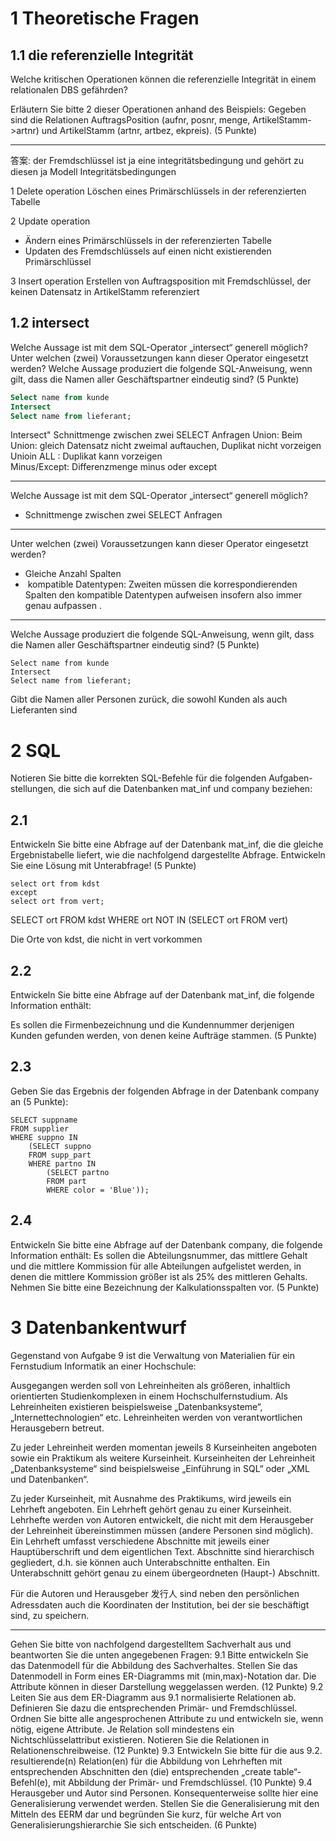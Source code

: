 
# 1 Theoretische Fragen


## 1.1 die referenzielle Integrität

Welche kritischen Operationen können die referenzielle Integrität in einem relationalen DBS gefährden? 

Erläutern Sie bitte 2 dieser Operationen anhand des Beispiels: Gegeben sind die Relationen AuftragsPosition (aufnr, posnr, menge, ArtikelStamm->artnr) und ArtikelStamm (artnr, artbez, ekpreis). (5 Punkte)


---

答案: 
der Fremdschlüssel ist ja eine integritätsbedingung und gehört zu diesen ja Modell Integritätsbedingungen

1 Delete operation
Löschen eines Primärschlüssels in der referenzierten Tabelle

2 Update operation
- Ändern eines Primärschlüssels in der referenzierten Tabelle
- Updaten des Fremdschlüssels auf einen nicht existierenden Primärschlüssel


3 Insert operation 
Erstellen von Auftragsposition mit Fremdschlüssel, der keinen Datensatz in ArtikelStamm referenziert


## 1.2 intersect


Welche Aussage ist mit dem SQL-Operator „intersect“ generell möglich? Unter welchen (zwei) Voraussetzungen kann dieser Operator eingesetzt werden? Welche Aussage produziert die folgende SQL-Anweisung, wenn gilt, dass die Namen aller Geschäftspartner eindeutig sind? (5 Punkte)
```sql
Select name from kunde
Intersect
Select name from lieferant;
```




Intersect" Schnittmenge zwischen zwei SELECT Anfragen
Union: Beim Union: gleich Datensatz nicht zweimal auftauchen, Duplikat nicht vorzeigen  
Unioin ALL : Duplikat kann vorzeigen  
Minus/Except:  Differenzmenge minus oder except

---

Welche Aussage ist mit dem SQL-Operator „intersect“ generell möglich? 
- Schnittmenge zwischen zwei SELECT Anfragen

---

Unter welchen (zwei) Voraussetzungen kann dieser Operator eingesetzt werden? 
-  Gleiche Anzahl Spalten
-  kompatible Datentypen: Zweiten müssen die korrespondierenden Spalten den kompatible Datentypen aufweisen insofern also immer genau aufpassen .

---


Welche Aussage produziert die folgende SQL-Anweisung, wenn gilt, dass die Namen aller Geschäftspartner eindeutig sind? (5 Punkte)

```
Select name from kunde
Intersect
Select name from lieferant;
```

Gibt die Namen aller Personen zurück, die sowohl Kunden als auch Lieferanten sind



# 2 SQL

Notieren Sie bitte die korrekten SQL-Befehle für die folgenden Aufgaben-stellungen, die sich auf die Datenbanken mat_inf und company beziehen:

## 2.1 
Entwickeln Sie bitte eine Abfrage auf der Datenbank mat_inf, die die gleiche Ergebnistabelle liefert, wie die nachfolgend dargestellte Abfrage. Entwickeln Sie eine Lösung mit Unterabfrage! (5 Punkte)
```
select ort from kdst
except
select ort from vert;
```

SELECT ort FROM kdst WHERE ort NOT IN (SELECT ort FROM vert)

Die Orte von kdst, die nicht in vert vorkommen


## 2.2 

Entwickeln Sie bitte eine Abfrage auf der Datenbank mat_inf, die folgende Information enthält: 

Es sollen die Firmenbezeichnung und die Kundennummer derjenigen Kunden gefunden werden, von denen keine Aufträge stammen. (5 Punkte)


## 2.3 

Geben Sie das Ergebnis der folgenden Abfrage in der Datenbank company an (5 Punkte):
```
SELECT suppname
FROM supplier
WHERE suppno IN
    (SELECT suppno
    FROM supp_part
    WHERE partno IN
        (SELECT partno
        FROM part
        WHERE color = 'Blue'));
```

## 2.4 ##

Entwickeln Sie bitte eine Abfrage auf der Datenbank company, die folgende Information enthält: 
Es sollen die Abteilungsnummer, das mittlere Gehalt und die mittlere Kommission für alle Abteilungen aufgelistet werden, in denen die mittlere Kommission größer ist als 25% des mittleren Gehalts. Nehmen Sie bitte eine Bezeichnung der Kalkulationsspalten vor. (5 Punkte)




# 3 Datenbankentwurf


Gegenstand von Aufgabe 9 ist die Verwaltung von Materialien für ein Fernstudium Informatik an einer Hochschule:

Ausgegangen werden soll von Lehreinheiten als größeren, inhaltlich orientierten Studienkomplexen in einem Hochschulfernstudium. Als Lehreinheiten existieren beispielsweise „Datenbanksysteme“, „Internettechnologien“ etc. Lehreinheiten werden von verantwortlichen Herausgebern betreut.

Zu jeder Lehreinheit werden momentan jeweils 8 Kurseinheiten angeboten sowie ein Praktikum als weitere Kurseinheit. Kurseinheiten der Lehreinheit „Datenbanksysteme“ sind beispielsweise „Einführung in SQL“ oder „XML und Datenbanken“.

Zu jeder Kurseinheit, mit Ausnahme des Praktikums, wird jeweils ein Lehrheft angeboten. Ein Lehrheft gehört genau zu einer Kurseinheit. Lehrhefte werden von Autoren entwickelt, die nicht mit dem Herausgeber der Lehreinheit übereinstimmen müssen (andere Personen sind möglich). Ein Lehrheft umfasst verschiedene Abschnitte mit jeweils einer Hauptüberschrift und dem eigentlichen Text. Abschnitte sind hierarchisch gegliedert, d.h. sie können auch Unterabschnitte enthalten. Ein Unterabschnitt gehört genau zu einem übergeordneten (Haupt-) Abschnitt.

Für die Autoren und Herausgeber 发行人 sind neben den persönlichen Adressdaten auch die Koordinaten der Institution, bei der sie beschäftigt sind, zu speichern.


----


Gehen Sie bitte von nachfolgend dargestelltem Sachverhalt aus und beantworten Sie die unten angegebenen Fragen:
9.1 Bitte entwickeln Sie das Datenmodell für die Abbildung des Sachverhaltes. Stellen Sie das Datenmodell in Form eines ER-Diagramms mit (min,max)-Notation dar. Die Attribute können in dieser Darstellung weggelassen werden. (12 Punkte)
9.2 Leiten Sie aus dem ER-Diagramm aus 9.1 normalisierte Relationen ab. Definieren Sie dazu die entsprechenden Primär- und Fremdschlüssel. Ordnen Sie bitte alle angesprochenen Attribute zu und entwickeln sie, wenn nötig, eigene Attribute. Je Relation soll mindestens ein Nichtschlüsselattribut existieren. Notieren Sie die Relationen in Relationenschreibweise. (12 Punkte)
9.3 Entwickeln Sie bitte für die aus 9.2. resultierende(n) Relation(en) für die Abbildung von Lehrheften mit entsprechenden Abschnitten den (die) entsprechenden „create table“-Befehl(e), mit Abbildung der Primär- und Fremdschlüssel. (10 Punkte)
9.4 Herausgeber und Autor sind Personen. Konsequenterweise sollte hier eine Generalisierung verwendet werden. Stellen Sie die Generalisierung mit den Mitteln des EERM dar und begründen Sie kurz, für welche Art von Generalisierungshierarchie Sie sich entscheiden. (6 Punkte)




